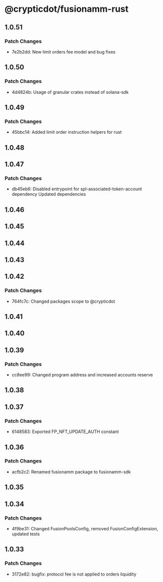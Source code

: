 # @crypticdot/fusionamm-rust

## 1.0.51

### Patch Changes

- 7e2b2dd: New limit orders fee model and bug fixes

## 1.0.50

### Patch Changes

- 4d4824b: Usage of granular crates instead of solana-sdk

## 1.0.49

### Patch Changes

- 45bbc14: Added limit order instruction helpers for rust

## 1.0.48

## 1.0.47

### Patch Changes

- db45eb6: Disabled entrypoint for spl-associated-token-account dependency
  Updated dependencies

## 1.0.46

## 1.0.45

## 1.0.44

## 1.0.43

## 1.0.42

### Patch Changes

- 764fc7c: Changed packages scope to @crypticdot

## 1.0.41

## 1.0.40

## 1.0.39

### Patch Changes

- cc8ee99: Changed program address and increased accounts reserve

## 1.0.38

## 1.0.37

### Patch Changes

- 6148583: Exported FP_NFT_UPDATE_AUTH constant

## 1.0.36

### Patch Changes

- acfb2c2: Renamed fusionamm package to fusionamm-sdk

## 1.0.35

## 1.0.34

### Patch Changes

- 4f9be31: Changed FusionPoolsConfig, removed FusionConfigExtension, updated tests

## 1.0.33

### Patch Changes

- 3172e82: bugfix: protocol fee is not applied to orders liquidity
